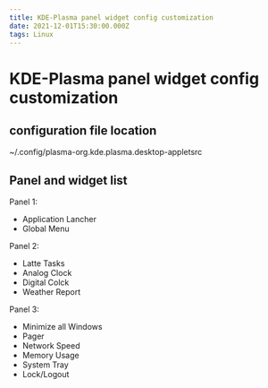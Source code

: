 ```yaml
---
title: KDE-Plasma panel widget config customization
date: 2021-12-01T15:30:00.000Z
tags: Linux
---
```


# KDE-Plasma panel widget config customization

## configuration file location

~/.config/plasma-org.kde.plasma.desktop-appletsrc

## Panel and widget list

Panel 1:
- Application Lancher
- Global Menu

Panel 2:
- Latte Tasks
- Analog Clock
- Digital Colck
- Weather Report

Panel 3:
- Minimize all Windows
- Pager
- Network Speed
- Memory Usage
- System Tray
- Lock/Logout
